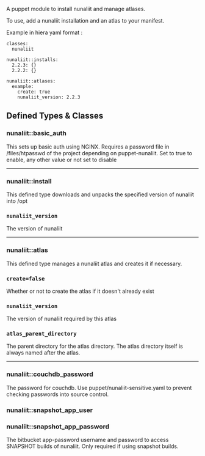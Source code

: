 A puppet module to install nunaliit and manage atlases.

To use, add a nunaliit installation and an atlas to your manifest.

Example in hiera yaml format :
```shell
classes:
  nunaliit

nunaliit::installs:
  2.2.3: {}
  2.2.2: {}

nunaliit::atlases:
  example:
    create: true
    nunaliit_version: 2.2.3
```

## Defined Types & Classes

### nunaliit::basic_auth
This sets up basic auth using NGINX. Requires a password file in /files/htpasswd 
of the project depending on puppet-nunaliit. Set to true to enable, any other value or not set to disable

---
### nunaliit::install
This defined type downloads and unpacks the specified version of nunaliit into /opt

### `nunaliit_version`
The version of nunaliit

---
### nunaliit::atlas
This defined type manages a nunaliit atlas and creates it if necessary.

### `create=false`
Whether or not to create the atlas if it doesn't already exist

### `nunaliit_version`
The version of nunaliit required by this atlas

### `atlas_parent_directory`
The parent directory for the atlas directory. The atlas directory itself is always named after the atlas.

---

### nunaliit::couchdb_password
The password for couchdb. Use puppet/nunaliit-sensitive.yaml to prevent checking passwords into source control.
 
### nunaliit::snapshot_app_user
### nunaliit::snapshot_app_password
The bitbucket app-password username and password to access SNAPSHOT builds of nunaliit. Only required if using
snapshot builds.
